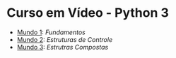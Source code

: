 # Curso em Vídeo - Python 3
 - [Mundo 1](https://www.cursoemvideo.com/curso/python-3-mundo-1/): _Fundamentos_
 - [Mundo 2](https://www.cursoemvideo.com/curso/python-3-mundo-2/): _Estruturas de Controle_
 - [Mundo 3](https://www.cursoemvideo.com/curso/python-3-mundo-3/): _Estrutras Compostas_
